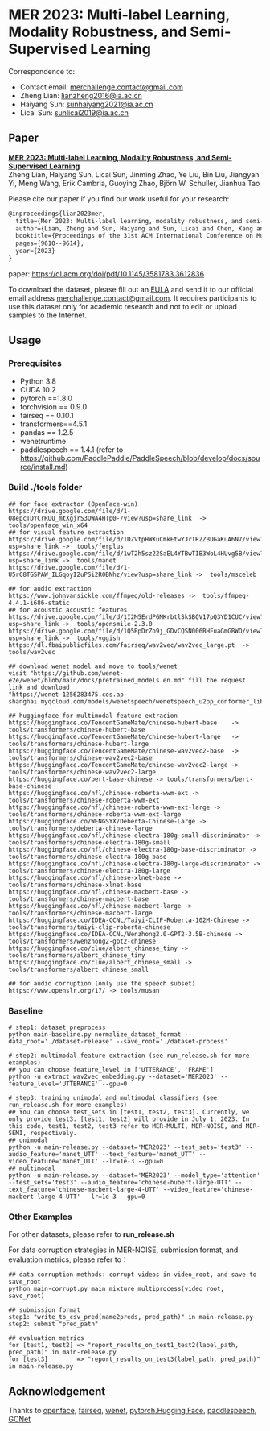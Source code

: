 # MER 2023: Multi-label Learning, Modality Robustness, and Semi-Supervised Learning

Correspondence to: 
  - Contact email: merchallenge.contact@gmail.com
  - Zheng Lian: lianzheng2016@ia.ac.cn
  - Haiyang Sun: sunhaiyang2021@ia.ac.cn
  - Licai Sun: sunlicai2019@ia.ac.cn

## Paper
[**MER 2023: Multi-label Learning, Modality Robustness, and Semi-Supervised Learning**](https://dl.acm.org/doi/pdf/10.1145/3581783.3612836)<br>
Zheng Lian, Haiyang Sun, Licai Sun, Jinming Zhao, Ye Liu, Bin Liu, Jiangyan Yi, Meng Wang, Erik Cambria, Guoying Zhao, Björn W. Schuller, Jianhua Tao<br>

Please cite our paper if you find our work useful for your research:

```tex
@inproceedings{lian2023mer,
  title={Mer 2023: Multi-label learning, modality robustness, and semi-supervised learning},
  author={Lian, Zheng and Sun, Haiyang and Sun, Licai and Chen, Kang and Xu, Mngyu and Wang, Kexin and Xu, Ke and He, Yu and Li, Ying and Zhao, Jinming and others},
  booktitle={Proceedings of the 31st ACM International Conference on Multimedia},
  pages={9610--9614},
  year={2023}
}
```
paper: https://dl.acm.org/doi/pdf/10.1145/3581783.3612836

To download the dataset, please fill out an [EULA](https://drive.google.com/file/d/1LOW2e6ZuyUjurVF0SNPisqSh4VzEl5lN) and send it to our official email address merchallenge.contact@gmail.com. It requires participants to use this dataset only for academic research and not to edit or upload samples to the Internet.

## Usage

### Prerequisites
- Python 3.8
- CUDA 10.2
- pytorch ==1.8.0
- torchvision == 0.9.0
- fairseq == 0.10.1
- transformers==4.5.1
- pandas == 1.2.5
- wenetruntime
- paddlespeech == 1.4.1 (refer to https://github.com/PaddlePaddle/PaddleSpeech/blob/develop/docs/source/install.md)



### Build ./tools folder

```shell
## for face extractor (OpenFace-win)
https://drive.google.com/file/d/1-O8epcTDYCrRUU_mtXgjrS3OWA4HTp0-/view?usp=share_link  -> tools/openface_win_x64
## for visual feature extraction
https://drive.google.com/file/d/1DZVtpHWXuCmkEtwYJrTRZZBUGaKuA6N7/view?usp=share_link ->  tools/ferplus
https://drive.google.com/file/d/1wT2h5sz22SaEL4YTBwTIB3WoL4HUvg5B/view?usp=share_link ->  tools/manet
https://drive.google.com/file/d/1-U5rC8TGSPAW_ILGqoyI2uPSi2R0BNhz/view?usp=share_link ->  tools/msceleb

## for audio extraction
https://www.johnvansickle.com/ffmpeg/old-releases ->  tools/ffmpeg-4.4.1-i686-static
## for acoustic acoustic features
https://drive.google.com/file/d/1I2M5ErdPGMKrbtlSkSBQV17pQ3YD1CUC/view?usp=share_link ->  tools/opensmile-2.3.0
https://drive.google.com/file/d/1Q5BpDrZo9j_GDvCQSN006BHEuaGmGBWO/view?usp=share_link ->  tools/vggish
https://dl.fbaipublicfiles.com/fairseq/wav2vec/wav2vec_large.pt  -> tools/wav2vec

## download wenet model and move to tools/wenet
visit "https://github.com/wenet-e2e/wenet/blob/main/docs/pretrained_models.en.md" fill the request link and download
"https://wenet-1256283475.cos.ap-shanghai.myqcloud.com/models/wenetspeech/wenetspeech_u2pp_conformer_libtorch.tar.gz"

## huggingface for multimodal feature extracion
https://huggingface.co/TencentGameMate/chinese-hubert-base    -> tools/transformers/chinese-hubert-base
https://huggingface.co/TencentGameMate/chinese-hubert-large   -> tools/transformers/chinese-hubert-large
https://huggingface.co/TencentGameMate/chinese-wav2vec2-base  -> tools/transformers/chinese-wav2vec2-base
https://huggingface.co/TencentGameMate/chinese-wav2vec2-large -> tools/transformers/chinese-wav2vec2-large
https://huggingface.co/bert-base-chinese -> tools/transformers/bert-base-chinese
https://huggingface.co/hfl/chinese-roberta-wwm-ext -> tools/transformers/chinese-roberta-wwm-ext
https://huggingface.co/hfl/chinese-roberta-wwm-ext-large -> tools/transformers/chinese-roberta-wwm-ext-large
https://huggingface.co/WENGSYX/Deberta-Chinese-Large -> tools/transformers/deberta-chinese-large
https://huggingface.co/hfl/chinese-electra-180g-small-discriminator -> tools/transformers/chinese-electra-180g-small
https://huggingface.co/hfl/chinese-electra-180g-base-discriminator -> tools/transformers/chinese-electra-180g-base
https://huggingface.co/hfl/chinese-electra-180g-large-discriminator -> tools/transformers/chinese-electra-180g-large
https://huggingface.co/hfl/chinese-xlnet-base -> tools/transformers/chinese-xlnet-base
https://huggingface.co/hfl/chinese-macbert-base -> tools/transformers/chinese-macbert-base
https://huggingface.co/hfl/chinese-macbert-large -> tools/transformers/chinese-macbert-large
https://huggingface.co/IDEA-CCNL/Taiyi-CLIP-Roberta-102M-Chinese -> tools/transformers/taiyi-clip-roberta-chinese
https://huggingface.co/IDEA-CCNL/Wenzhong2.0-GPT2-3.5B-chinese -> tools/transformers/wenzhong2-gpt2-chinese
https://huggingface.co/clue/albert_chinese_tiny -> tools/transformers/albert_chinese_tiny
https://huggingface.co/clue/albert_chinese_small -> tools/transformers/albert_chinese_small

## for audio corruption (only use the speech subset)
https://www.openslr.org/17/ -> tools/musan
```



### Baseline

~~~~shell
# step1: dataset preprocess
python main-baseline.py normalize_dataset_format --data_root='./dataset-release' --save_root='./dataset-process'

# step2: multimodal feature extraction (see run_release.sh for more examples)
## you can choose feature_level in ['UTTERANCE', 'FRAME'] 
python -u extract_wav2vec_embedding.py --dataset='MER2023' --feature_level='UTTERANCE' --gpu=0

# step3: training unimodal and multimodal classifiers (see run_release.sh for more examples)
## You can choose test_sets in [test1, test2, test3]. Currently, we only provide test3. [test1, test2] will provide in July 1, 2023. In this code, test1, test2, test3 refer to MER-MULTI, MER-NOISE, and MER-SEMI, respectively.
## unimodal
python -u main-release.py --dataset='MER2023' --test_sets='test3' --audio_feature='manet_UTT' --text_feature='manet_UTT' --video_feature='manet_UTT' --lr=1e-3 --gpu=0
## multimodal
python -u main-release.py --dataset='MER2023' --model_type='attention' --test_sets='test3' --audio_feature='chinese-hubert-large-UTT' --text_feature='chinese-macbert-large-4-UTT' --video_feature='chinese-macbert-large-4-UTT' --lr=1e-3 --gpu=0
~~~~



### Other Examples

For other datasets, please refer to **run_release.sh**

For data corruption strategies in MER-NOISE, submission format, and evaluation metrics, please refer to：

```shell
## data corruption methods: corrupt videos in video_root, and save to save_root
python main-corrupt.py main_mixture_multiprocess(video_root, save_root)

## submission format
step1: "write_to_csv_pred(name2preds, pred_path)" in main-release.py
step2: submit "pred_path"

## evaluation metrics
for [test1, test2] => "report_results_on_test1_test2(label_path, pred_path)" in main-release.py 
for [test3]        => "report_results_on_test3(label_path, pred_path)"       in main-release.py 
```



## Acknowledgement

Thanks to [openface](https://github.com/TadasBaltrusaitis/OpenFace), [fairseq](https://github.com/facebookresearch/fairseq), [wenet](https://wenet.org.cn/wenet/), [pytorch](https://github.com/pytorch/pytorch),[Hugging Face](https://huggingface.co/docs/transformers/index), [paddlespeech](https://github.com/PaddlePaddle/PaddleSpeech), [GCNet](https://github.com/zeroQiaoba/GCNet)
